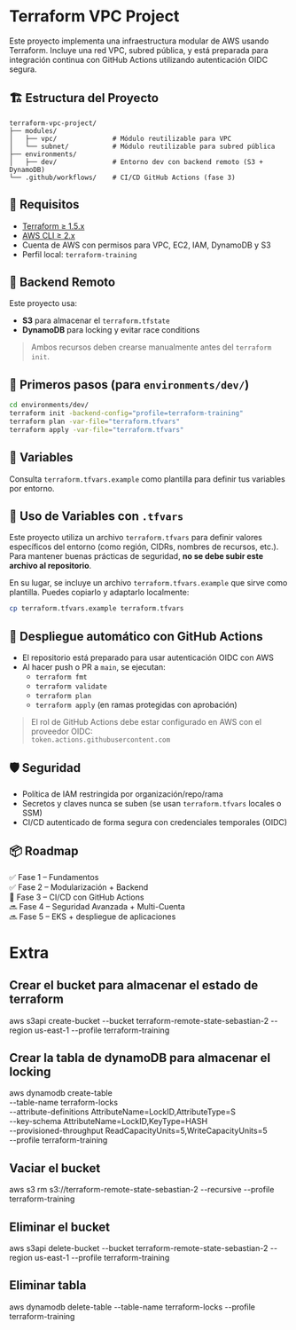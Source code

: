 # Terraform VPC Project

Este proyecto implementa una infraestructura modular de AWS usando Terraform. Incluye una red VPC, subred pública, y está preparada para integración continua con GitHub Actions utilizando autenticación OIDC segura.

## 🏗️ Estructura del Proyecto

```
terraform-vpc-project/
├── modules/
│   ├── vpc/              # Módulo reutilizable para VPC
│   └── subnet/           # Módulo reutilizable para subred pública
├── environments/
│   ├── dev/              # Entorno dev con backend remoto (S3 + DynamoDB)
└── .github/workflows/    # CI/CD GitHub Actions (fase 3)
```

## 🧰 Requisitos

- [Terraform ≥ 1.5.x](https://www.terraform.io/downloads)
- [AWS CLI ≥ 2.x](https://docs.aws.amazon.com/cli/latest/userguide/install-cliv2.html)
- Cuenta de AWS con permisos para VPC, EC2, IAM, DynamoDB y S3
- Perfil local: `terraform-training`

## 🔐 Backend Remoto

Este proyecto usa:

- **S3** para almacenar el `terraform.tfstate`
- **DynamoDB** para locking y evitar race conditions

> Ambos recursos deben crearse manualmente antes del `terraform init`.

## 🧪 Primeros pasos (para `environments/dev/`)

```bash
cd environments/dev/
terraform init -backend-config="profile=terraform-training"
terraform plan -var-file="terraform.tfvars"
terraform apply -var-file="terraform.tfvars"
```

## 🔁 Variables

Consulta `terraform.tfvars.example` como plantilla para definir tus variables por entorno.

## 📄 Uso de Variables con `.tfvars`

Este proyecto utiliza un archivo `terraform.tfvars` para definir valores específicos del entorno (como región, CIDRs, nombres de recursos, etc.). Para mantener buenas prácticas de seguridad, **no se debe subir este archivo al repositorio**.

En su lugar, se incluye un archivo `terraform.tfvars.example` que sirve como plantilla. Puedes copiarlo y adaptarlo localmente:

```bash
cp terraform.tfvars.example terraform.tfvars
```

## 🔧 Despliegue automático con GitHub Actions

- El repositorio está preparado para usar autenticación OIDC con AWS
- Al hacer push o PR a `main`, se ejecutan:
  - `terraform fmt`
  - `terraform validate`
  - `terraform plan`
  - `terraform apply` (en ramas protegidas con aprobación)

> El rol de GitHub Actions debe estar configurado en AWS con el proveedor OIDC:  
> `token.actions.githubusercontent.com`

## 🛡️ Seguridad

- Política de IAM restringida por organización/repo/rama
- Secretos y claves nunca se suben (se usan `terraform.tfvars` locales o SSM)
- CI/CD autenticado de forma segura con credenciales temporales (OIDC)

## 📦 Roadmap

✅ Fase 1 – Fundamentos  
✅ Fase 2 – Modularización + Backend  
🚧 Fase 3 – CI/CD con GitHub Actions  
🔜 Fase 4 – Seguridad Avanzada + Multi-Cuenta  
🔜 Fase 5 – EKS + despliegue de aplicaciones


# Extra

## Crear el bucket para almacenar el estado de terraform
aws s3api create-bucket --bucket terraform-remote-state-sebastian-2 --region us-east-1 --profile terraform-training

## Crear la tabla de dynamoDB para almacenar el locking
aws dynamodb create-table \
  --table-name terraform-locks \
  --attribute-definitions AttributeName=LockID,AttributeType=S \
  --key-schema AttributeName=LockID,KeyType=HASH \
  --provisioned-throughput ReadCapacityUnits=5,WriteCapacityUnits=5 \
  --profile terraform-training

## Vaciar el bucket
aws s3 rm s3://terraform-remote-state-sebastian-2 --recursive --profile terraform-training

## Eliminar el bucket
aws s3api delete-bucket --bucket terraform-remote-state-sebastian-2 --region us-east-1 --profile terraform-training

## Eliminar tabla
aws dynamodb delete-table --table-name terraform-locks --profile terraform-training
